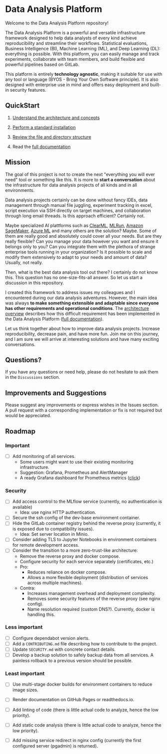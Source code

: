 

# Data Analysis Platform

Welcome to the Data Analysis Platform repository!

The Data Analysis Platform is a powerful and versatile infrastructure framework designed to help data analysts of every kind achieve reproducibility and streamline their workflows. Statistical evaluations, Business Intelligence (BI), Machine Learning (ML), and  Deep Learning (DL): everything is possible. With this platform, you can easily manage and track experiments, collaborate with team members, and build flexible and powerful pipelines based on GitLab.

This platform is entirely **technology agnostic**, making it suitable for use with any tool or language (BYOS - Bring Your Own Software principle). It is also designed with enterprise use in mind and offers easy deployment and built-in security features.

## QuickStart

1) [Understand the architecture and concepts](docs/architecture.md)

2) [Perform a standard installation](docs/provision.md)

3) [Review the file and directory structure](docs/files_and_directories.md)

4) Read the [full documentation](docs/index.md#table-of-contents)

## Mission

The goal of this project is not to create the next "everything you will ever need" tool or something like this. It is more to **start a conversation** about the infrastructure for data analysis projects of all kinds and in all environments. 

Data analysis projects certainly can be done without fancy IDEs, data management through manual file juggling, experiment tracking in excel, script execution via SSH directly on target machines, and collaboration through long email threads. Is this approach efficient? Certainly not. 

Maybe specialized AI plattforms such as [ClearML](https://clear.ml/), [MLRun](https://www.mlrun.org/), [Amazon SageMaker](https://aws.amazon.com/sagemaker/), [Azure ML](https://azure.microsoft.com/en-us/products/machine-learning/) and many others are the solution? Maybe. Some of them are really good and absolutely could cover all your needs. But are they really flexible? Can you manage your data however you want and ensure it belongs only to you? Can you integrate them with the plethora of strange enterprise tools running in your organization? Is it possible to scale and modify them extensively to adapt to your needs and amount of data? Usually, not really.

Then, what is the best data analysis tool out there? I certainly do not know this. This question has no one-size-fits-all answer. So let us start a discussion in this repository. 

I created this framework to address issues my colleagues and I encountered during our data analysis adventures. However, the main idea was always **to make something extensible and adaptable since everyone has other requirements and operational conditions**. The [architecture overview](docs/architecture.md) describes how this difficult requirement has been implemented in the Data Analysis Platform ([full documentation](docs/index.md)).

Let us think together about how to improve data analysis projects. Increase reproducibility, decrease pain, and have more fun. Join me on this journey, and I am sure we will arrive at interesting solutions and have many exciting conversations.

## Questions?

If you have any questions or need help, please do not hesitate to ask them in the `Discussions` section.

## Improvements and Suggestions

Please suggest any improvements or express wishes in the Issues section. A pull request with a corresponding implementation or fix is not required but would be appreciated.

## Roadmap

### Important

- [ ] Add monitoring of all services.
    - Some users might want to use their existing monitoring infrastructure.
    - Suggestion: Grafana, Prometheus and AlertManager
    - A ready Grafana dashboard for Prometheus metrics ([click](https://grafana.com/grafana/dashboards/1860-node-exporter-full/))

### Security

- [ ] Add access control to the MLflow service (currently, no authentication is available)
    - Idea: use nginx HTTP authentication.
- [ ] Secure the ssh config of the dev-base environment container.
- [ ] Hide the GitLab container registry behind the reverse proxy (currently, it is exposed due to compatibility issues).
    - Idea: Set server location in Minio.
- [ ] Consider adding TLS to Jupyter Notebooks in environment containers for remote development access.
- [ ] Consider the transition to a more zero-trust-like architecture:
    - Remove the reverse proxy and docker compose.
    - Configure security for each service separately (certificates, etc.)
    - Pro:
        - Reduces reliance on docker compose.
        - Allows a more flexible deployment (distribution of services across multiple machines).
    - Contra:
        - Increases management overhead and deployment complexity.
        - Removes some security features of the reverse proxy (see nginx config).
        - Name resolution required (custom DNS?). Currently, docker is handling this.

### Less important

- [ ] Configure dependabot version alerts.
- [ ] Add a `CONTRIBUTING.md` file describing how to contribute to the project.
- [ ] Update `SECURITY.md` with concrete contact details.
- [ ] Develop a backup solution to safely backup data from all services. A painless rollback to a previous version should be possible.

### Least important

- [ ] Use multi-stage docker builds for environment containers to reduce image sizes.
- [ ] Render documentation on GitHub Pages or readthedocs.io.
- [ ] Add linting of code (there is little actual code to analyze, hence the low priority).
- [ ] Add static code analysis (there is little actual code to analyze, hence the low priority).
- [ ] Add missing service redirect in nginx config (currently the first configured server (pgadmin) is returned).



